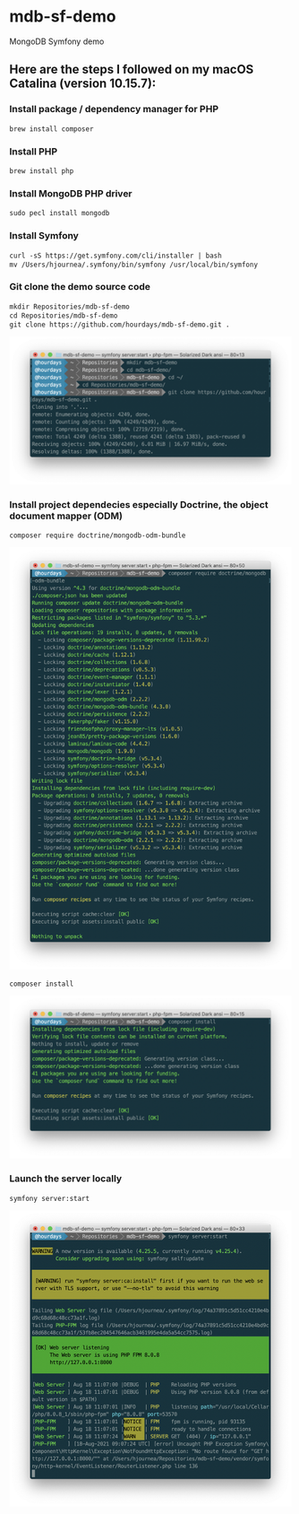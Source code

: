 # mdb-sf-demo
MongoDB Symfony demo

## Here are the steps I followed on my macOS Catalina (version 10.15.7):

### Install package / dependency manager for PHP 
```
brew install composer
```

### Install PHP
```
brew install php
```

### Install MongoDB PHP driver
```
sudo pecl install mongodb
```

### Install Symfony
```
curl -sS https://get.symfony.com/cli/installer | bash
mv /Users/hjournea/.symfony/bin/symfony /usr/local/bin/symfony
```

### Git clone the demo source code
```
mkdir Repositories/mdb-sf-demo
cd Repositories/mdb-sf-demo
git clone https://github.com/hourdays/mdb-sf-demo.git .
```
![alt text](https://github.com/hourdays/mdb-sf-demo/blob/main/readme-images/git%20clone.png)

### Install project dependecies especially Doctrine, the object document mapper (ODM)
```
composer require doctrine/mongodb-odm-bundle
```
![alt text](https://github.com/hourdays/mdb-sf-demo/blob/main/readme-images/require%20doctrine.png)

```
composer install
```
![alt text](https://github.com/hourdays/mdb-sf-demo/blob/main/readme-images/composer%20install.png)

### Launch the server locally
```
symfony server:start
```
![alt text](https://github.com/hourdays/mdb-sf-demo/blob/main/readme-images/symfony_server-start.png)
